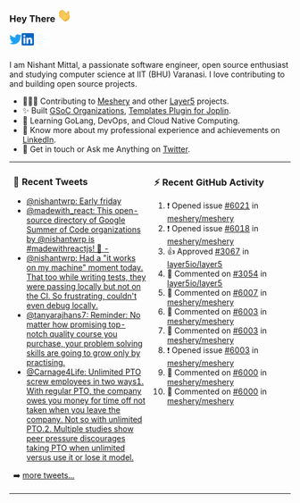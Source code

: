 ### Hey There <img src="./assets/wave.gif" width="25px">
<a href="http://urls.nishantwrp.com/github-to-twitter" target="_blank">
  <img align="left" alt="Nishant's Twitter" width="22px" src="./assets/twitter.svg" />
</a>
<a href="http://urls.nishantwrp.com/github-to-linkedin" target="_blank">
  <img align="left" alt="Nishant's LinkedIn" width="22px" src="./assets/linkedin.svg" />
</a>
<a href="http://urls.nishantwrp.com/github-to-site" target="_blank">
  <img align="left" alt="Nishant's Site" width="22px" src="./assets/globe.svg" />
</a>
<br /><br />

I am Nishant Mittal, a passionate software engineer, open source enthusiast and studying computer science at IIT (BHU) Varanasi. I love contributing to and building open source projects.

- 👨🏽‍💻 Contributing to [Meshery](https://meshery.io/) and other [Layer5](https://layer5.io/) projects.
- ✨ Built [GSoC Organizations](https://www.gsocorganizations.dev/), [Templates Plugin for Joplin](https://github.com/joplin/plugin-templates).
- 🌱 Learning GoLang, DevOps, and Cloud Native Computing.
- 🚀 Know more about my professional experience and achievements on [LinkedIn](http://urls.nishantwrp.com/github-to-linkedin).
- 💬 Get in touch or Ask me Anything on [Twitter](http://urls.nishantwrp.com/github-to-twitter).

<table><tr>
<td valign="top" width="50%">

### 📱 Recent Tweets
<!-- TWITTER:START -->
- [@nishantwrp: Early friday](https://rss.app/articles/cb4e791f6f6d729c074351566bd3a7c508111d6e1136a1e9c3ec930d979628d4f61eb1492ac7df6df6a56279da170f9568d769e1c71a7e128b)
- [@madewith_react: This open-source directory of Google Summer of Code organizations by @nishantwrp is #madewithreactjs! 🙌 -](https://rss.app/articles/cb4e791f6f6d729c074351566bd3a7c508111d6e123eb6e4d5eb9312ba9462c6e10bea4f2d899a2db0bd6b78da100b9468d661e6c31b72108d3dc16a87)
- [@nishantwrp: Had a &quot;it works on my machine&quot; moment today. That too while writing tests, they were passing locally but not on the CI. So frustrating, couldn&#39;t even debug locally.](https://rss.app/articles/cb4e791f6f6d729c074351566bd3a7c508111d6e1136a1e9c3ec930d979628d4f61eb1492ac7df6df6a6687dd711099b66d368e1ca107d1c83)
- [@tanyarajhans7: Reminder: No matter how promising top-notch quality course you purchase, your problem solving skills are going to grow only by practising.](https://rss.app/articles/cb4e791f6f6d729c074351566bd3a7c508111d6e0b3ebcf8c3f086108d8769d4b550b648389c9b2beca36f78de11099a62d76ce7c51179128c3cc466)
- [@Carnage4Life: Unlimited PTO screw employees in two ways1. With regular PTO, the company owes you money for time off not taken when you leave the company. Not so with unlimited PTO.2. Multiple studies show peer pressure discourages taking PTO when unlimited versus use it or lose it model.](https://rss.app/articles/cb4e791f6f6d729c074351566bd3a7c508111d6e3c3ea0efc3e5824ea98f61c2ad0cb15d2d9d9d77f2a76f7cdc16079b66d76ae5c5147a168f3ac3)
<!-- TWITTER:END -->
➡️ [more tweets...](http://urls.nishantwrp.com/github-to-twitter)

</td>
<td valign="top" width="50%">

### ⚡ Recent GitHub Activity
<!--RECENT_ACTIVITY:start-->
1. ❗️ Opened issue [#6021](https://github.com/meshery/meshery/issues/6021) in [meshery/meshery](https://github.com/meshery/meshery)
2. ❗️ Opened issue [#6018](https://github.com/meshery/meshery/issues/6018) in [meshery/meshery](https://github.com/meshery/meshery)
3. 👍 Approved [#3067](https://github.com/layer5io/layer5/pull/3067#pullrequestreview-1071228394) in [layer5io/layer5](https://github.com/layer5io/layer5)
4. 💬 Commented on [#3054](https://github.com/layer5io/layer5/issues/3054#issuecomment-1212557853) in [layer5io/layer5](https://github.com/layer5io/layer5)
5. 💬 Commented on [#6007](https://github.com/meshery/meshery/pull/6007#discussion_r942865193) in [meshery/meshery](https://github.com/meshery/meshery)
6. 💬 Commented on [#6003](https://github.com/meshery/meshery/issues/6003#issuecomment-1209662009) in [meshery/meshery](https://github.com/meshery/meshery)
7. 💬 Commented on [#6003](https://github.com/meshery/meshery/issues/6003#issuecomment-1209203031) in [meshery/meshery](https://github.com/meshery/meshery)
8. ❗️ Opened issue [#6003](https://github.com/meshery/meshery/issues/6003) in [meshery/meshery](https://github.com/meshery/meshery)
9. 💬 Commented on [#6000](https://github.com/meshery/meshery/issues/6000#issuecomment-1209191246) in [meshery/meshery](https://github.com/meshery/meshery)
10. 💬 Commented on [#6000](https://github.com/meshery/meshery/issues/6000#issuecomment-1209152563) in [meshery/meshery](https://github.com/meshery/meshery)
<!--RECENT_ACTIVITY:end-->

</td>
</tr></table>
